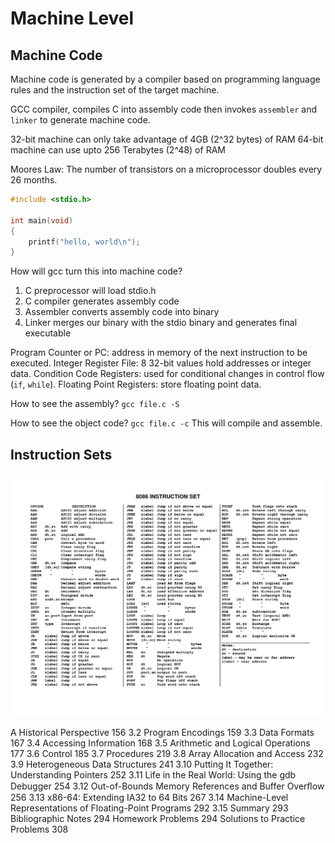 # Machine Level

## Machine Code

Machine code is generated by a compiler based on programming language rules and the instruction set of the target machine.

GCC compiler, compiles C into assembly code then invokes `assembler` and `linker` to generate machine code.

32-bit machine can only take advantage of 4GB (2^32 bytes) of RAM
64-bit machine can use upto 256 Terabytes (2^48) of RAM

Moores Law: The number of transistors on a microprocessor doubles every 26 months.

```c
#include <stdio.h>

int main(void)
{
    printf("hello, world\n");
}
```
How will gcc turn this into machine code?
1. C preprocessor will load stdio.h
2. C compiler generates assembly code
3. Assembler converts assembly code into binary
4. Linker merges our binary with the stdio binary and generates final executable

Program Counter or PC: address in memory of the next instruction to be executed.
Integer Register File: 8 32-bit values hold addresses or integer data.
Condition Code Registers: used for conditional changes in control flow (`if`, `while`).
Floating Point Registers: store floating point data.

How to see the assembly?
`gcc file.c -S`

How to see the object code?
`gcc file.c -c` This will compile and assemble.

## Instruction Sets
![8086 InstructionSet](./8086Ins.png)



A Historical Perspective 156
3.2 Program Encodings 159
3.3 Data Formats 167
3.4 Accessing Information 168
3.5 Arithmetic and Logical Operations 177
3.6 Control 185
3.7 Procedures 219
3.8 Array Allocation and Access 232
3.9 Heterogeneous Data Structures 241
3.10 Putting It Together: Understanding Pointers 252
3.11 Life in the Real World: Using the gdb Debugger 254
3.12 Out-of-Bounds Memory References and Buffer Overﬂow 256
3.13 x86-64: Extending IA32 to 64 Bits 267
3.14 Machine-Level Representations of Floating-Point Programs 292
3.15 Summary 293
Bibliographic Notes 294
Homework Problems 294
Solutions to Practice Problems 308